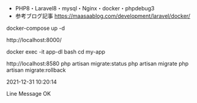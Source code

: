 - PHP8・Laravel8・mysql・Nginx・docker・phpdebug3
- 参考ブログ記事
https://maasaablog.com/development/laravel/docker/

docker-compose up -d

http://localhost:8000/

docker exec -it app-dl bash
cd my-app

http://localhost:8580
php artisan migrate:status
php artisan migrate
php artisan migrate:rollback


2021-12-31 10:20:14

Line Message OK

